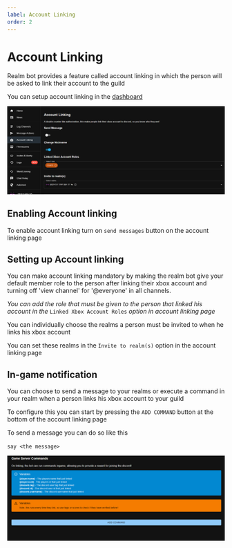 ```yaml
---
label: Account Linking
order: 2
---
```


# Account Linking
Realm bot provides a feature called account linking in which the person will be asked to link their account to the guild 

You can setup account linking in the [dashboard](https://realmbot.dev)

![Account linking page](/images/acc_link1.png)

## Enabling Account linking 
  To enable account linking turn on `send messages` button on the account linking page 

## Setting up Account linking
  You can make account linking mandatory by making the realm bot give your default member role to the person after linking their xbox account and turning off 'view channel' for '@everyone' in all channels.
  
   *You can add the role that must be given to the person that linked his account in the* `Linked Xbox Account Roles` *option in account linking page*  
  
  You can individually choose the realms a person must be invited to when he links his xbox account

  You can set these realms in the `Invite to realm(s)` option in the account linking page 

## In-game notification
   You can choose to send a message to your realms or execute a command in your realm when a person links his xbox account to your guild 
   
   To configure this you can start by pressing the `ADD COMMAND` button at the bottom of the account linking page

   To send a message you can do so like this 
   
   `say <the message>`

   ![](/images/acc_link2.png)
